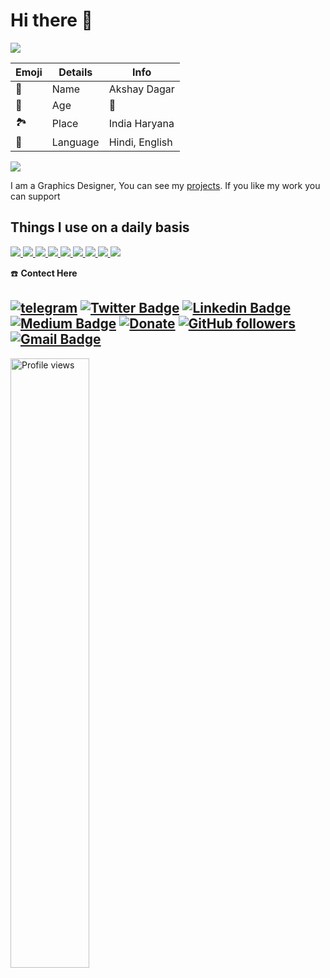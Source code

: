 # Hi there 👋

<p align="left">
<a href="https://github.com/harish-sethuraman/readme-components">
<img  src="https://readme-components.vercel.app/api?component=text&text=IM%20AKSHUDAGAR&fill=linear-gradient%28to%20top%2C%20%23a18cd1%200%25%2C%20%23fbc2eb%20100%25%29%3B">
</a>
</p>  


| Emoji | Details | Info |
| ---- | ---- | ---- |
| 🤵 | Name | Akshay Dagar |
| 📆 | Age| 🔞 |
| 🏞️ | Place | India Haryana |
| 📣 | Language | Hindi, English |

<img src="https://github-stats-alpha.vercel.app/api/?username=akshudagar&cc=000&tc=00ff00&ic=fff000&bc=fff" align="center">

I am a Graphics Designer, You can see my [projects](https://github.com/akshudagar). If you like my work you can support

## Things I use on a daily basis

<p align="left">  
<a href="https://github.comakshudagar/readme-components">
 <img  src="https://readme-components.vercel.app/api?component=logo&fill=black&logo=react&animation=spin&svgfill=15d8fe">  
 </a>
   <a href="https://github.com/akshudagar/readme-components">
<img  src="https://readme-components.vercel.app/api?component=logo&fill=black&logo=typescript&svgfill=2d79c7">
</a>
  <a href="https://github.com/akshudagar/readme-components">
<img  src="https://readme-components.vercel.app/api?component=logo&fill=black&logo=webpack&svgfill=8ed5fa">
</a>
 <a href="https://github.com/akshudagar/readme-components">
 <img  src="https://readme-components.vercel.app/api?component=logo&fill=black&logo=node.js&svgfill=659b60">
</a>
<a href="https://github.com/akshudagar/readme-components">
<img  src="https://readme-components.vercel.app/api?component=logo&fill=black&logo=ember.js&svgfill=df5c43">  
</a>
<a href="https://github.com/akshudagar">
<img  src="https://readme-components.vercel.app/api?component=logo&fill=black&logo=sass&svgfill=cd6799">
</a>


<!-- <a href="https://github.com/akshudagar/readme-components">
<img  src="https://readme-components.vercel.app/api?component=logo&fill=black&logo=html5&svgfill=f06629">
</a> -->
<a href="https://github.com/akshudagar/readme-components">
<img  src="https://readme-components.vercel.app/api?component=logo&fill=black&logo=javascript&svgfill=f6df1c">
</a>
<a href="https://github.com/akshudagar/readme-components">
<img  src="https://readme-components.vercel.app/api?component=logo&fill=black&logo=CSS3&svgfill=028dd1">
</a>
<a href="https://github.com/akshudagar/readme-components">
<img  src="https://readme-components.vercel.app/api?component=logo&fill=black&logo=github">
</a>
</p>


<!-- 
## My Skills 💻



<p align="left">
<a href="https://github.com/akshudagar/readme-components">
<img  src="https://readme-components.vercel.app/api?component=linearprogress&skill=HTML&value=80&design=candy&fill=ff69b4">
</a>
<a href="https://github.com/akshudagar/readme-components">
<img  src="https://readme-components.vercel.app/api?component=linearprogress&skill=CSS&value=70&design=candy&fill=ff69b4">
</a>
<a href="https://github.com/akshudagar/readme-components">
<img  src="https://readme-components.vercel.app/api?component=linearprogress&skill=JS&value=50&design=candy&fill=ff69b4">
</a>
<a href="https://github.com/akshudagar/readme-components">
<img  src="https://readme-components.vercel.app/api?component=linearprogress&skill=REACT&value=60&design=candy&fill=ff69b4">
</a>
<a href="https://github.com/akshudagar/readme-components">
<img  src="https://readme-components.vercel.app/api?component=linearprogress&skill=CPP&value=50&design=candy&fill=ff69b4">
</a>
<a href="https://github.comakshudagar/readme-components">
<img  src="https://readme-components.vercel.app/api?component=linearprogress&skill=GIT&value=70&design=candy&fill=ff69b4">
</a>
</p>
-->


<!--
# Coming soon 🚀



<p align="left">
<a href="https://github.com/akshudagar/readme-components">
<img  src="https://readme-components.vercel.app/api?component=">
</a>
</p>
-->

☎️ **Contect Here**

<a href="https://telegram.dog/akshudagar"><img alt="telegram" src="https://img.shields.io/badge/Telegram-%22B1B17.svg?&logo=telegram&logoColor=white"></a>
[![Twitter Badge](https://img.shields.io/badge/-@akshudagar-1ca0f1?style=flat-square&labelColor=1ca0f1&logo=twitter&logoColor=white&link=https://twitter.com/akshudagar)](https://twitter.com/akshudagar) [![Linkedin Badge](https://img.shields.io/badge/-akshudagar-blue?style=flat-square&logo=Linkedin&logoColor=white&link=https://www.linkedin.com/in/akshudagar/)](https://www.linkedin.com/in/akshudagar/) [![Medium Badge](https://img.shields.io/badge/-@akshudagar-03a57a?style=flat-square&labelColor=000000&logo=Medium&link=https://medium.com/@akshudagar/)](https://medium.com/@v/)
[![Donate](https://img.shields.io/badge/Support-%24-blue)](https://www.paypal.me/akshudagar)
[![GitHub followers](https://img.shields.io/github/followers/akshudagar?label=Follow&style=social)](https://github.com/akshudagar/?tab=follow)
[![Gmail Badge](https://img.shields.io/badge/-complicatedakshay@gmail.com-c14438?style=flat-square&logo=Gmail&logoColor=white&link=mailto:complicatedakshay@gmail.com)](mailto:complicatedakshay@gmail.com)
---


<img width="50%" src="https://gpvc.arturio.dev/akshudagar" alt="Profile views" />
